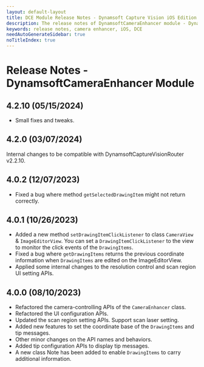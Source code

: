 ```yaml
---
layout: default-layout
title: DCE Module Release Notes - Dynamsoft Capture Vision iOS Edition
description: The release notes of DynamsoftCameraEnhancer module - Dynamsoft Capture Vision iOS Edition.
keywords: release notes, camera enhancer, iOS, DCE
needAutoGenerateSidebar: true
noTitleIndex: true
---
```


# Release Notes - DynamsoftCameraEnhancer Module

## 4.2.10 (05/15/2024)

- Small fixes and tweaks.

## 4.2.0 (03/07/2024)

Internal changes to be compatible with DynamsoftCaptureVisionRouter v2.2.10.

## 4.0.2 (12/07/2023)

- Fixed a bug where method `getSelectedDrawingItem` might not return correctly.

## 4.0.1 (10/26/2023)

- Added a new method `setDrawingItemClickListener` to class `CameraView` & `ImageEditorView`. You can set a `DrawingItemClickListener` to the view to monitor the click events of the `DrawingItems`.
- Fixed a bug where `getDrawingItems` returns the previous coordinate information when `DrawingItems` are edited on the ImageEditorView.
- Applied some internal changes to the resolution control and scan region UI setting APIs.

## 4.0.0 (08/10/2023)

- Refactored the camera-controlling APIs of the `CameraEnhancer` class.
- Refactored the UI configuration APIs.
- Updated the scan region setting APIs. Support scan laser setting.
- Added new features to set the coordinate base of the `DrawingItems` and tip messages.
- Other minor changes on the API names and behaviors.
- Added tip configuration APIs to display tip messages.
- A new class Note has been added to enable `DrawingItems` to carry additional information.
